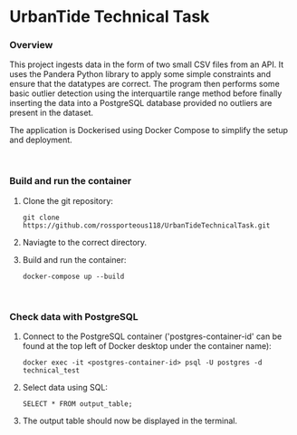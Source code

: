 # UrbanTide Technical Task


### Overview 
This project ingests data in the form of two small CSV files from an API. It uses the Pandera Python library to apply some simple constraints and ensure that the datatypes are correct. The program then performs some basic outlier detection using the interquartile range method before finally inserting the data into a PostgreSQL database provided no outliers are present in the dataset. 

The application is Dockerised using Docker Compose to simplify the setup and deployment.

<br>

### Build and run the container

1. Clone the git repository:
   
   ```git clone https://github.com/rossporteous118/UrbanTideTechnicalTask.git```

2. Naviagte to the correct directory.

3. Build and run the container:
   
   `docker-compose up --build`

<br>

### Check data with PostgreSQL

1. Connect to the PostgreSQL container ('postgres-container-id' can be found at the top left of Docker desktop under the container name):

   ```docker exec -it <postgres-container-id> psql -U postgres -d technical_test```

3. Select data using SQL:

   ```SELECT * FROM output_table;```

4. The output table should now be displayed in the terminal.




